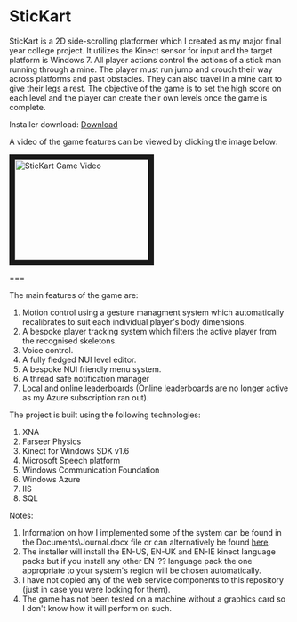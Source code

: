 # SticKart

SticKart is a 2D side-scrolling platformer which I created as my major final year college project.
It utilizes the Kinect sensor for input and the target platform is Windows 7.
All player actions control the actions of a stick man running through a mine. 
The player must run jump and crouch their way across platforms and past obstacles. 
They can also travel in a mine cart to give their legs a rest.
The objective of the game is to set the high score on each level and the player can create their own levels once the game is complete.

Installer download:
<a href="http://www.keithcully.com/files/SticKart.zip">Download</a>

A video of the game features can be viewed by clicking the image below:

<a href="http://www.youtube.com/watch?feature=player_embedded&v=5-o6HtFZbb4
" target="_blank"><img src="http://img.youtube.com/vi/5-o6HtFZbb4/0.jpg" 
alt="SticKart Game Video" width="240" height="180" border="10" /></a>

===

The main features of the game are:

1. Motion control using a gesture managment system which automatically recalibrates to suit each individual player's body dimensions.
2. A bespoke player tracking system which filters the active player from the recognised skeletons.
3. Voice control.
4. A fully fledged NUI level editor.
5. A bespoke NUI friendly menu system.
6. A thread safe notification manager 
7. Local and online leaderboards (Online leaderboards are no longer active as my Azure subscription ran out).

The project is built using the following technologies:

1. XNA
2. Farseer Physics
3. Kinect for Windows SDK v1.6
4. Microsoft Speech platform
5. Windows Communication Foundation
6. Windows Azure
7. IIS
8. SQL 

Notes:

1. Information on how I implemented some of the system can be found in the Documents\Journal.docx file or can alternatively be found <a href="http://www.keithcully.com/files/Journal.docx">here</a>.
2. The installer will install the EN-US, EN-UK and EN-IE kinect language packs but if you install any other EN-?? language pack the one appropriate to your system's region will be chosen automatically.
3. I have not copied any of the web service components to this repository (just in case you were looking for them).
5. The game has not been tested on a machine without a graphics card so I don't know how it will perform on such.
 
